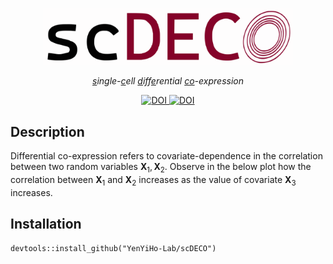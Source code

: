 <p align="center">
  <img src="./images/scdeco_logo.svg" alt="scDECO logo" width="400">
</p>

<p align="center">
  <i align="center"><ins>s</ins>ingle-<ins>c</ins>ell <ins>d</ins>iff<ins>e</ins>rential <ins>co</ins>-expression</i>
</p>

<div align="center">
  <a href="https://doi.org/10.1111/biom.13701">
    <img src="https://img.shields.io/badge/DOI-doi.org%2F10.1111%2Fbiom.13701-blue" alt="DOI">
  </a>
  <a href="https://doi.org/10.1111/biom.13457">
    <img src="https://img.shields.io/badge/DOI-doi.org%2F10.1111%2Fbiom.13457-blue" alt="DOI">
  </a>
</div>





## Description

Differential co-expression refers to covariate-dependence in the correlation between two random variables $\boldsymbol{X}_1, \boldsymbol{X}_2$. Observe in the below plot how the correlation between $\boldsymbol{X}_1$ and $\boldsymbol{X}_2$ increases as the value of covariate $\boldsymbol{X}_3$ increases.


## Installation

```{r, eval=FALSE, message=FALSE, warning=FALSE}
devtools::install_github("YenYiHo-Lab/scDECO")
```









